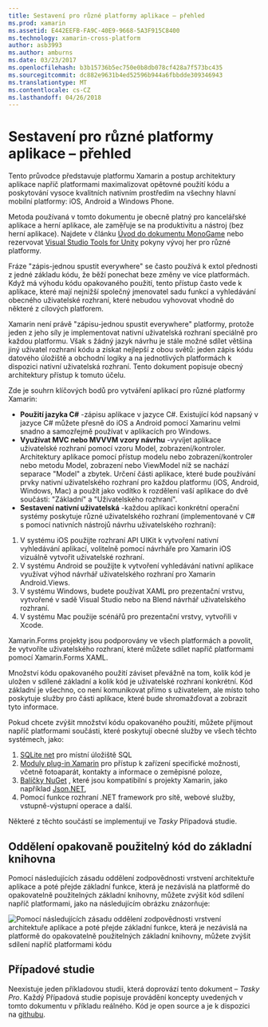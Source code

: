 ```yaml
---
title: Sestavení pro různé platformy aplikace – přehled
ms.prod: xamarin
ms.assetid: E442EEFB-FA9C-40E9-9668-5A3F915C8400
ms.technology: xamarin-cross-platform
author: asb3993
ms.author: amburns
ms.date: 03/23/2017
ms.openlocfilehash: b3b15736b5ec750e0b8db078cf428a7f573bc435
ms.sourcegitcommit: dc882e9631b4ed52596b944a6fbbdde309346943
ms.translationtype: MT
ms.contentlocale: cs-CZ
ms.lasthandoff: 04/26/2018
---
```

# <a name="building-cross-platform-applications-overview"></a>Sestavení pro různé platformy aplikace – přehled

Tento průvodce představuje platformu Xamarin a postup architektury aplikace napříč platformami maximalizovat opětovné použití kódu a poskytování vysoce kvalitních nativním prostředím na všechny hlavní mobilní platformy: iOS, Android a Windows Phone.

Metoda používaná v tomto dokumentu je obecně platný pro kancelářské aplikace a herní aplikace, ale zaměřuje se na produktivitu a nástroj (bez herní aplikace). Najdete v článku [Úvod do dokumentu MonoGame](~/graphics-games/monogame/introduction/index.md) nebo rezervovat [Visual Studio Tools for Unity](https://docs.microsoft.com/visualstudio/cross-platform/visual-studio-tools-for-unity) pokyny vývoj her pro různé platformy.

Fráze "zápis-jednou spustit everywhere" se často používá k extol přednosti z jedné základu kódu, že běží ponechat beze změny ve více platformách. Když má výhodu kódu opakovaného použití, tento přístup často vede k aplikace, které mají nejnižší společný jmenovatel sadu funkcí a vyhledávání obecného uživatelské rozhraní, které nebudou vyhovovat vhodně do některé z cílových platforem.

Xamarin není právě "zápisu-jednou spustit everywhere" platformy, protože jeden z jeho síly je implementovat nativní uživatelská rozhraní speciálně pro každou platformu. Však s žádný jazyk návrhu je stále možné sdílet většina jiný uživatel rozhraní kódu a získat nejlepší z obou světů: jeden zápis kódu datového úložiště a obchodní logiky a na jednotlivých platformách k dispozici nativní uživatelská rozhraní. Tento dokument popisuje obecný architektury přístup k tomuto účelu.

Zde je souhrn klíčových bodů pro vytváření aplikací pro různé platformy Xamarin:

-   **Použití jazyka C#** -zápisu aplikace v jazyce C#. Existující kód napsaný v jazyce C# můžete přesně do iOS a Android pomocí Xamarinu velmi snadno a samozřejmě používat v aplikacích pro Windows.
-   **Využívat MVC nebo MVVVM vzory návrhu** -vyvíjet aplikace uživatelské rozhraní pomocí vzoru Model, zobrazení/kontroler. Architektury aplikace pomocí přístup modelu nebo zobrazení/kontroler nebo metodu Model, zobrazení nebo ViewModel níž se nachází separace "Model" a zbytek. Určení části aplikace, které bude používání prvky nativní uživatelského rozhraní pro každou platformu (iOS, Android, Windows, Mac) a použít jako vodítko k rozdělení vaší aplikace do dvě součásti: "Základní" a "Uživatelského rozhraní".
-   **Sestavení nativní uživatelská** -každou aplikaci konkrétní operační systémy poskytuje různé uživatelského rozhraní (implementované v C# s pomocí nativních nástrojů návrhu uživatelského rozhraní):

1.  V systému iOS použijte rozhraní API UIKit k vytvoření nativní vyhledávání aplikací, volitelně pomocí návrháře pro Xamarin iOS vizuálně vytvořit uživatelské rozhraní.
1.  V systému Android se použijte k vytvoření vyhledávání nativní aplikace využívat výhod návrhář uživatelského rozhraní pro Xamarin Android.Views.
1.  V systému Windows, budete používat XAML pro prezentační vrstvu, vytvořené v sadě Visual Studio nebo na Blend návrhář uživatelského rozhraní.
1.  V systému Mac použije scénářů pro prezentační vrstvy, vytvořili v Xcode.

Xamarin.Forms projekty jsou podporovány ve všech platformách a povolit, že vytvoříte uživatelského rozhraní, které můžete sdílet napříč platformami pomocí Xamarin.Forms XAML. 

Množství kódu opakovaného použití záviset převážně na tom, kolik kód je uložen v sdílené základní a kolik kód je uživatelské rozhraní konkrétní. Kód základní je všechno, co není komunikovat přímo s uživatelem, ale místo toho poskytuje služby pro části aplikace, které bude shromažďovat a zobrazit tyto informace.

Pokud chcete zvýšit množství kódu opakovaného použití, můžete přijmout napříč platformami součásti, které poskytují obecné služby ve všech těchto systémech, jako:

1.   [SQLite net](https://www.nuget.org/packages/sqlite-net-pcl/) pro místní úložiště SQL
1.   [Moduly plug-in Xamarin](https://xamarin.com/plugins) pro přístup k zařízení specifické možnosti, včetně fotoaparát, kontakty a informace o zeměpisné poloze,
1.   [Balíčky NuGet](https://nuget.org) , které jsou kompatibilní s projekty Xamarin, jako například [Json.NET](https://www.nuget.org/packages/Newtonsoft.Json/),
1.  Pomocí funkce rozhraní .NET framework pro sítě, webové služby, vstupně-výstupní operace a další.


Některé z těchto součástí se implementují ve *Tasky* Případová studie.

 <a name="Separate_Reusable_Code_into_a_Core_Library" />


## <a name="separate-reusable-code-into-a-core-library"></a>Oddělení opakovaně použitelný kód do základní knihovna

Pomocí následujících zásadu oddělení zodpovědnosti vrstvení architektuře aplikace a poté přejde základní funkce, která je nezávislá na platformě do opakovatelně použitelných základní knihovny, můžete zvýšit kód sdílení napříč platformami, jako na následujícím obrázku znázorňuje:

 ![](overview-images/layers2.png "Pomocí následujících zásadu oddělení zodpovědnosti vrstvení architektuře aplikace a poté přejde základní funkce, která je nezávislá na platformě do opakovatelně použitelných základní knihovny, můžete zvýšit sdílení napříč platformami kódu")

 <a name="Case_Studies" />


## <a name="case-studies"></a>Případové studie

Neexistuje jeden příkladovou studii, která doprovází tento dokument – *Tasky Pro*. Každý Případová studie popisuje provádění koncepty uvedených v tomto dokumentu v příkladu reálného. Kód je open source a je k dispozici na [githubu](https://github.com/xamarin/mobile-samples/).
